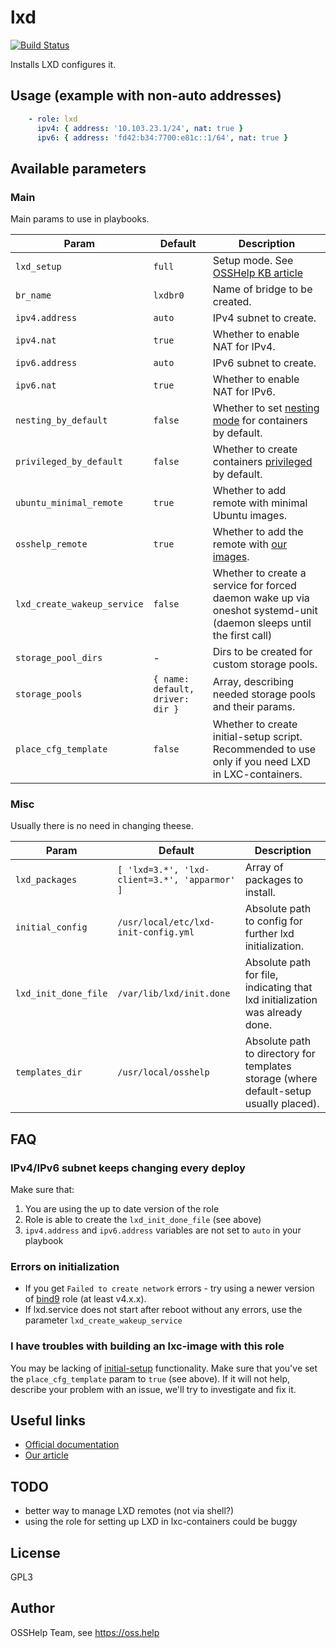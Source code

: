 # lxd

[![Build Status](https://drone.osshelp.ru/api/badges/ansible/lxd/status.svg)](https://drone.osshelp.ru/ansible/lxd)

Installs LXD configures it.

## Usage (example with non-auto addresses)

```yaml
    - role: lxd
      ipv4: { address: '10.103.23.1/24', nat: true }
      ipv6: { address: 'fd42:b34:7700:e81c::1/64', nat: true }
```

## Available parameters

### Main

Main params to use in playbooks.

| Param | Default | Description |
| -------- | -------- | -------- |
| `lxd_setup` | `full` | Setup mode. See [OSSHelp KB article](https://oss.help/kb4895) |
| `br_name` | `lxdbr0` | Name of bridge to be created. |
| `ipv4.address` | `auto` | IPv4 subnet to create. |
| `ipv4.nat` | `true` | Whether to enable NAT for IPv4. |
| `ipv6.address` | `auto` | IPv6 subnet to create. |
| `ipv6.nat` | `true` | Whether to enable NAT for IPv6. |
| `nesting_by_default` | `false` | Whether to set [nesting mode](https://ubuntu.com/blog/nested-containers-in-lxd) for containers by default. |
| `privileged_by_default` | `false` | Whether to create containers [privileged](https://linuxcontainers.org/ru/lxc/security/) by default. |
| `ubuntu_minimal_remote` | `true` | Whether to add remote with minimal Ubuntu images. |
| `osshelp_remote` | `true` | Whether to add the remote with [our images](https://gitea.osshelp.ru/org/lxc/dashboard). |
| `lxd_create_wakeup_service` | `false` | Whether to create a service for forced daemon wake up via oneshot systemd-unit (daemon sleeps until the first call) |
| `storage_pool_dirs` | - | Dirs to be created for custom storage pools. |
| `storage_pools` | `{ name: default, driver: dir }` | Array, describing needed storage pools and their params. |
| `place_cfg_template` | `false` |  Whether to create initial-setup script. Recommended to use only if you need LXD in LXC-containers. |

### Misc

Usually there is no need in changing theese.

| Param | Default | Description |
| -------- | -------- | -------- |
| `lxd_packages` | `[ 'lxd=3.*', 'lxd-client=3.*', 'apparmor' ]` | Array of packages to install. |
| `initial_config` | `/usr/local/etc/lxd-init-config.yml` | Absolute path to config for further lxd initialization. |
| `lxd_init_done_file` | `/var/lib/lxd/init.done` | Absolute path for file, indicating that lxd initialization was already done. |
| `templates_dir` | `/usr/local/osshelp` | Absolute path to directory for templates storage (where default-setup usually placed). |

## FAQ

### IPv4/IPv6 subnet keeps changing every deploy

Make sure that:

1. You are using the up to date version of the role
1. Role is able to create the `lxd_init_done_file` (see above)
1. `ipv4.address` and `ipv6.address` variables are not set to `auto` in your playbook

### Errors on initialization

- If you get `Failed to create network` errors - try using a newer version of [bind9](https://gitea.osshelp.ru/ansible/bind9) role (at least v4.x.x).
- If lxd.service does not start after reboot without any errors, use the parameter `lxd_create_wakeup_service`

### I have troubles with building an lxc-image with this role

You may be lacking of [initial-setup](templates/initial-setup.j2) functionality. Make sure that you've set the `place_cfg_template` param to `true` (see above). If it will not help, describe your problem with an issue, we'll try to investigate and fix it.

## Useful links

- [Official documentation](https://linuxcontainers.org/lxd/docs/master/)
- [Our article](https://oss.help/kb903)

## TODO

- better way to manage LXD remotes (not via shell?)
- using the role for setting up LXD in lxc-containers could be buggy

## License

GPL3

## Author

OSSHelp Team, see <https://oss.help>
